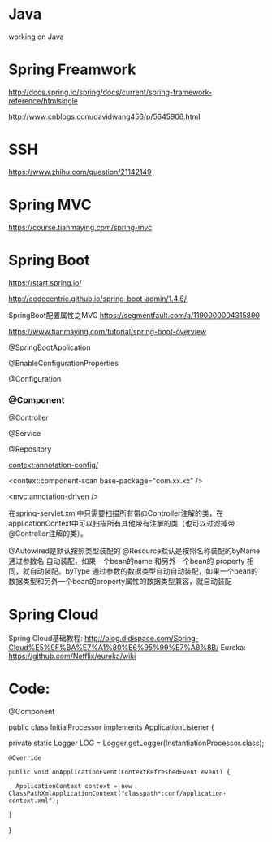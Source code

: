 # Java
working on Java

# Spring Freamwork
http://docs.spring.io/spring/docs/current/spring-framework-reference/htmlsingle

http://www.cnblogs.com/davidwang456/p/5645906.html
# SSH
https://www.zhihu.com/question/21142149
# Spring MVC
https://course.tianmaying.com/spring-mvc
# Spring Boot
https://start.spring.io/

http://codecentric.github.io/spring-boot-admin/1.4.6/

SpringBoot配置属性之MVC https://segmentfault.com/a/1190000004315890

https://www.tianmaying.com/tutorial/spring-boot-overview

@SpringBootApplication

@EnableConfigurationProperties

@Configuration

### @Component
@Controller

@Service

@Repository 

<context:annotation-config/>

<context:component-scan base-package="com.xx.xx" /> 

<mvc:annotation-driven />

在spring-servlet.xml中只需要扫描所有带@Controller注解的类，在applicationContext中可以扫描所有其他带有注解的类（也可以过滤掉带@Controller注解的类）。

@Autowired是默认按照类型装配的 @Resource默认是按照名称装配的byName 通过参数名 自动装配，如果一个bean的name 和另外一个bean的 property 相同，就自动装配。byType 通过参数的数据类型自动自动装配，如果一个bean的数据类型和另外一个bean的property属性的数据类型兼容，就自动装配

# Spring Cloud
Spring Cloud基础教程: http://blog.didispace.com/Spring-Cloud%E5%9F%BA%E7%A1%80%E6%95%99%E7%A8%8B/
Eureka: https://github.com/Netflix/eureka/wiki
# Code:

@Component

public class InitialProcessor implements ApplicationListener<ContextRefreshedEvent> {
   
   private static Logger LOG = Logger.getLogger(InstantiationProcessor.class);
    
    @Override
    
    public void onApplicationEvent(ContextRefreshedEvent event) {
      
      ApplicationContext context = new ClassPathXmlApplicationContext("classpath*:conf/application-context.xml");
    
    }

}

